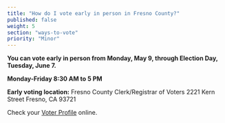 ```yaml
---
title: "How do I vote early in person in Fresno County?"
published: false
weight: 5
section: "ways-to-vote"
priority: "Minor"
---
```

**You can vote early in person from Monday, May 9, through Election Day, Tuesday, June 7.**  

**Monday-Friday 8:30 AM to 5 PM**  

**Early voting location:** Fresno County Clerk/Registrar of Voters 2221 Kern Street Fresno, CA 93721  

Check your [Voter Profile](http://www.co.fresno.ca.us/DepartmentPage.aspx?id=67205) online.  
